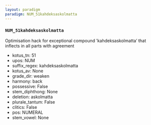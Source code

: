 ```yaml
---
layout: paradigm
paradigm: NUM_51kahdeksaskolmatta
---
```

### ` NUM_51kahdeksaskolmatta `

Optimisation hack for exceptional compound ’kahdeksaskolmatta’ that inflects in all parts with agreement
* kotus_tn: 51
* upos: NUM
* suffix_regex: kahdeksaskolmatta
* kotus_av: None
* grade_dir: weaken
* harmony: back
* possessive: False
* stem_diphthong: None
* deletion: askolmatta
* plurale_tantum: False
* clitics: False
* pos: NUMERAL
* stem_vowel: None
